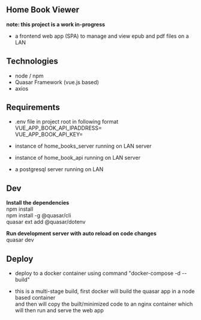 ## Home Book Viewer  

**note: this project is a work in-progress**  

- a frontend web app (SPA) to manage and view epub and pdf files on a LAN  

## Technologies  

- node / npm  
- Quasar Framework (vue.js based)  
- axios  

## Requirements  

- .env file in project root in following format  
VUE_APP_BOOK_API_IPADDRESS=  
VUE_APP_BOOK_API_KEY=  

- instance of home_books_server running on LAN server  
- instance of home_book_api running on LAN server  
- a postgresql server running on LAN  

## Dev  

**Install the dependencies**  
npm install  
npm install -g @quasar/cli  
quasar ext add @quasar/dotenv

**Run development server with auto reload on code changes**  
quasar dev  

## Deploy  

- deploy to a docker container using command "docker-compose -d --build"  

- this is a multi-stage build, first docker will build the quasar app in a node based container  
and then will copy the built/minimized code to an nginx container which will then run and serve the web app
